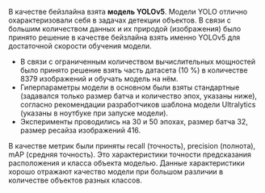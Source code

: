 В качестве бейзлайна взята **модель YOLOv5**. 
Модели YOLO отлично охарактеризовали себя в задачах детекции объектов. 
В связи с большим количеством данных и их природой (изображения) было принято решение в качестве бейзлайна взять именно YOLOv5 для достаточной скорости обучения модели.

- В связи с ограниченным количеством вычислительных мощностей было принято решение взять часть датасета (10 %) в количестве 8379 изображений и обучать модель на нём.
- Гиперпараметры модели в основном были взяты стандартные (задавался только размер батча и количество эпох, указаны ниже), согласно рекомендации разработчиков шаблона модели Ultralytics (указаны в ноутбуке при запуске модели).
- Эксперименты проводились на 30 и 50 эпохах, размер батча 32, размер ресайза изображений 416.

В качестве метрик были приняты recall (точность), precision (полнота), mAP (средняя точность). Это характеристики точности предсказания расположения и класса объекта моделью. 
Данные характеристики хорошо отражают качество модели при большом различии в количестве объектов разных классов.
